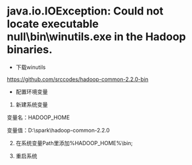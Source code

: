 #  java.io.IOException: Could not locate executable null\bin\winutils.exe in the Hadoop binaries.
- 下载winutils

https://github.com/srccodes/hadoop-common-2.2.0-bin

- 配置环境变量

1. 新建系统变量

变量名：HADOOP_HOME

变量值：D:\spark\hadoop-common-2.2.0

2. 在系统变量Path里添加%HADOOP_HOME%\bin;

3. 重启系统
